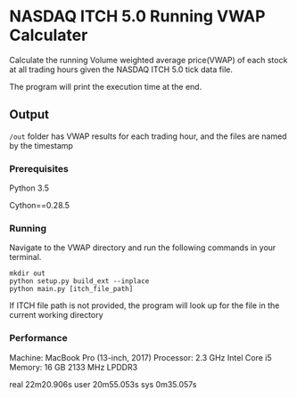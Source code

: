 # NASDAQ ITCH 5.0 Running VWAP Calculater

Calculate the running Volume weighted average price(VWAP) of each stock at all trading hours given the NASDAQ ITCH 5.0 tick data file.

The program will print the execution time at the end.

## Output

`/out` folder has VWAP results for each trading hour, and the files are named by the timestamp


### Prerequisites

Python 3.5

Cython==0.28.5

### Running 

Navigate to the VWAP directory and run the following commands in your terminal.


```
mkdir out
python setup.py build_ext --inplace
python main.py [itch_file_path] 
```

If ITCH file path is not provided, the program will look up for the file in the current working directory

### Performance

Machine: MacBook Pro (13-inch, 2017)
Processor: 2.3 GHz Intel Core i5
Memory: 16 GB 2133 MHz LPDDR3

real	22m20.906s
user	20m55.053s
sys	0m35.057s